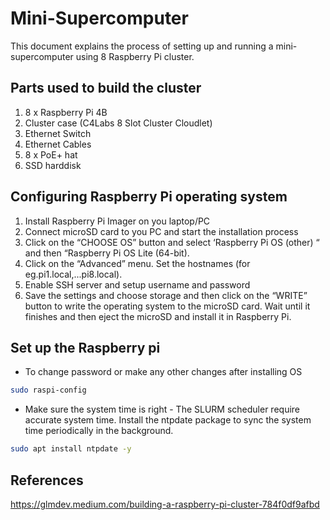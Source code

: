 # Mini-Supercomputer

This document explains the process of setting up and running a mini-supercomputer using 8 Raspberry Pi cluster.
 
## Parts used to build the cluster
1. 8 x Raspberry Pi 4B
2. Cluster case (C4Labs 8 Slot Cluster Cloudlet)
3. Ethernet Switch
4. Ethernet Cables
5. 8 x PoE+ hat
6. SSD harddisk

## Configuring Raspberry Pi operating system
1. Install Raspberry Pi Imager on you laptop/PC
2. Connect microSD card to you PC and start the installation process
3. Click on the “CHOOSE OS” button and select ‘Raspberry Pi OS (other) “ and then “Raspberry Pi OS Lite (64-bit).
4. Click on the “Advanced” menu. Set the hostnames (for eg.pi1.local,...pi8.local). 
5. Enable SSH server and setup username and password
6. Save the settings and choose storage and then click on the “WRITE” button to write the operating system to the microSD card. Wait until it finishes and then eject the microSD and install it in Raspberry Pi.

## Set up the Raspberry pi

* To change password or make any other changes after installing OS
```bash
sudo raspi-config
```

* Make sure the system time is right - The SLURM scheduler require accurate system time. Install the ntpdate package to sync the system time periodically in the background.
```bash
sudo apt install ntpdate -y
```


## References 
https://glmdev.medium.com/building-a-raspberry-pi-cluster-784f0df9afbd

